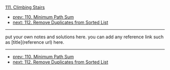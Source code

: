 [111. Climbing Stairs](http://www.lintcode.com/problem/climbing-stairs)

- [prev: 110. Minimum Path Sum](110-minimum-path-sum.md)
- [next: 112. Remove Duplicates from Sorted List](112-remove-duplicates-from-sorted-list.md)

---

put your own notes and solutions here.
you can add any reference link such as [title](reference url) here.

---

- [prev: 110. Minimum Path Sum](110-minimum-path-sum.md)
- [next: 112. Remove Duplicates from Sorted List](112-remove-duplicates-from-sorted-list.md)
